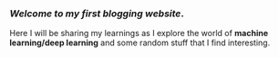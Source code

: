 ### *Welcome to my first blogging website*.

Here I will be sharing my learnings as I explore the world of **machine learning/deep learning** and some random stuff that I find interesting.